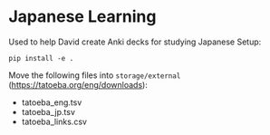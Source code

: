 # Japanese Learning

Used to help David create Anki decks for studying Japanese
Setup:

```
pip install -e .
```

Move the following files into `storage/external` (https://tatoeba.org/eng/downloads):

- tatoeba_eng.tsv
- tatoeba_jp.tsv
- tatoeba_links.csv
